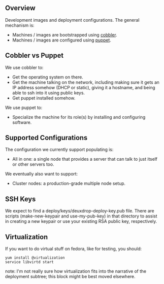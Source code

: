 ## Overview

Development images and deployment configurations.  The general mechanism is:

* Machines / images are bootstrapped using [cobbler].
* Machines / images are configured using [puppet].


## Cobbler vs Puppet

We use cobbler to:

- Get the operating system on there.
- Get the machine talking on the network, including making sure it gets an IP
   address somehow (DHCP or static), giving it a hostname, and being able to
   ssh into it using public keys.
- Get puppet installed somehow.

We use puppet to:

- Specialize the machine for its role(s) by installing and configuring software.


## Supported Configurations

The configuration we currently support populating is:

* All in one: a single node that provides a server that can talk to just itself
   or other servers too.
   
We eventually also want to support:

* Cluster nodes: a production-grade multiple node setup.


## SSH Keys

We expect to find a deploy/keys/deuxdrop-deploy-key.pub file.  There are scripts
(make-new-keypair and use-my-pub-key) in that directory to assist in creating a
new keypair or use your existing RSA public key, respectively.


[cobbler]: https://fedorahosted.org/cobbler/
[puppet]: http://docs.puppetlabs.com/


## Virtualization

If you want to do virtual stuff on fedora, like for testing, you should:

    yum install @virtualization
    service libvirtd start


note: I'm not really sure how virtualization fits into the narrative of the
deployment subtree; this block might be best moved elsewhere.
